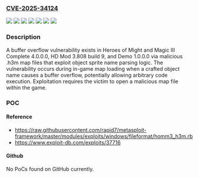 ### [CVE-2025-34124](https://cve.mitre.org/cgi-bin/cvename.cgi?name=CVE-2025-34124)
![](https://img.shields.io/static/v1?label=Product&message=Heroes%20of%20Might%20and%20Magic%20III&color=blue)
![](https://img.shields.io/static/v1?label=Version&message=Complete%204.0.0.0%20&color=brightgreen)
![](https://img.shields.io/static/v1?label=Version&message=Demo%201.0.0.0%20&color=brightgreen)
![](https://img.shields.io/static/v1?label=Version&message=HD%20Mod%203.808%20build%209%20&color=brightgreen)
![](https://img.shields.io/static/v1?label=Vulnerability&message=CWE-121%20%20Stack-based%20Buffer%20Overflow&color=brightgreen)
![](https://img.shields.io/static/v1?label=Vulnerability&message=CWE-20%20Improper%20Input%20Validation&color=brightgreen)
![](https://img.shields.io/static/v1?label=Vulnerability&message=CWE-94%20Improper%20Control%20of%20Generation%20of%20Code%20('Code%20Injection')&color=brightgreen)

### Description

A buffer overflow vulnerability exists in Heroes of Might and Magic III Complete 4.0.0.0, HD Mod 3.808 build 9, and Demo 1.0.0.0 via malicious .h3m map files that exploit object sprite name parsing logic. The vulnerability occurs during in-game map loading when a crafted object name causes a buffer overflow, potentially allowing arbitrary code execution. Exploitation requires the victim to open a malicious map file within the game.

### POC

#### Reference
- https://raw.githubusercontent.com/rapid7/metasploit-framework/master/modules/exploits/windows/fileformat/homm3_h3m.rb
- https://www.exploit-db.com/exploits/37716

#### Github
No PoCs found on GitHub currently.

